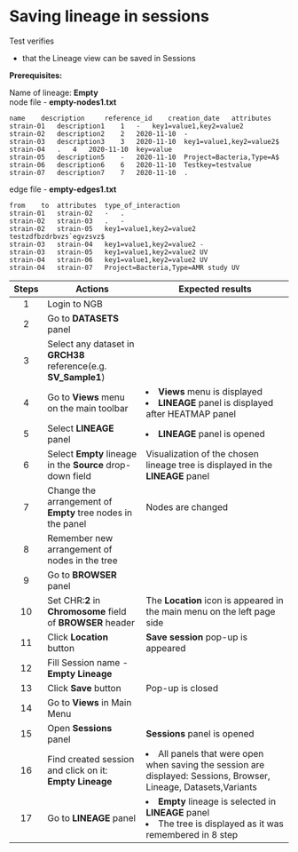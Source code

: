 # Saving lineage in sessions

Test verifies
 - that the Lineage view can be saved in Sessions

**Prerequisites:**

Name of lineage: **Empty** 
<br> node file - **empty-nodes1.txt**
```
name    description     reference_id    creation_date   attributes
strain-01	description1    1	-	key1=value1,key2=value2
strain-02	description2    2	2020-11-10	-
strain-03	description3    3	2020-11-10	key1=value1,key2=value2$
strain-04	.	4	2020-11-10	key=value
strain-05	description5    -	2020-11-10	Project=Bacteria,Type=A$
strain-06	description6    6	2020-11-10	Testkey=testvalue
strain-07	description7    7	2020-11-10	.
```

edge file - **empty-edges1.txt**
```
from    to	attributes	type_of_interaction
strain-01	strain-02	-	.
strain-02	strain-03	.	-
strain-02	strain-05	key1=value1,key2=value2 testzdfbzdrbvzs`egvzsvz$
strain-03	strain-04	key1=value1,key2=value2 -
strain-03	strain-05	key1=value1,key2=value2 UV
strain-04	strain-06	key1=value1,key2=value2 UV
strain-04	strain-07	Project=Bacteria,Type=AMR study UV
```


| Steps | Actions | Expected results |
| :---: | --- | --- |
| 1 | Login to NGB | |
| 2 | Go to **DATASETS** panel| |
| 3 | Select any dataset in **GRCH38** reference(e.g. **SV_Sample1**)||
| 4 | Go to **Views** menu on the main toolbar| <li> **Views** menu is displayed <li> **LINEAGE** panel is displayed after HEATMAP panel|
| 5 | Select **LINEAGE** panel| <li> **LINEAGE** panel is opened|
| 6 | Select **Empty** lineage in the **Source** drop-down field| Visualization of the chosen lineage tree is displayed in the **LINEAGE** panel|
| 7 | Сhange the arrangement of **Empty** tree nodes in the panel | Nodes are changed| 
| 8 | Remember new arrangement of nodes in the tree ||
| 9 | Go to **BROWSER** panel|| 
| 10| Set CHR:**2** in **Chromosome** field of **BROWSER** header|The **Location** icon is appeared in the main menu on the left page side|
| 11| Click **Location** button| **Save session** pop-up is appeared| 
| 12| Fill Session name - **Empty Lineage**| |
| 13| Click **Save** button| Pop-up is closed| 
| 14| Go to **Views** in Main Menu||
| 15| Open **Sessions** panel| **Sessions** panel is opened| 
| 16| Find created session and click on it: **Empty Lineage**| <li> All panels that were open when saving the session are displayed: Sessions, Browser, Lineage, Datasets,Variants
| 17| Go to **LINEAGE** panel|  <li> **Empty** lineage is selected in **LINEAGE** panel <li> The tree is displayed as it was remembered in 8 step|